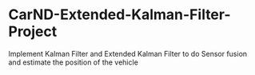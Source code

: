 # CarND-Extended-Kalman-Filter-Project
Implement Kalman Filter and Extended Kalman Filter to do Sensor fusion and estimate the position of the vehicle
